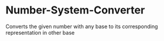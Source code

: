 # Number-System-Converter
Converts the given number with any base to its corresponding representation in other base
